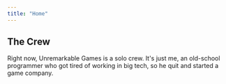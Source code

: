 ```yaml
---
title: "Home"
---
```


## The Crew
Right now, Unremarkable Games is a solo crew. It's just me, an old-school programmer who got tired of working in big tech, so he quit and started a game company.
